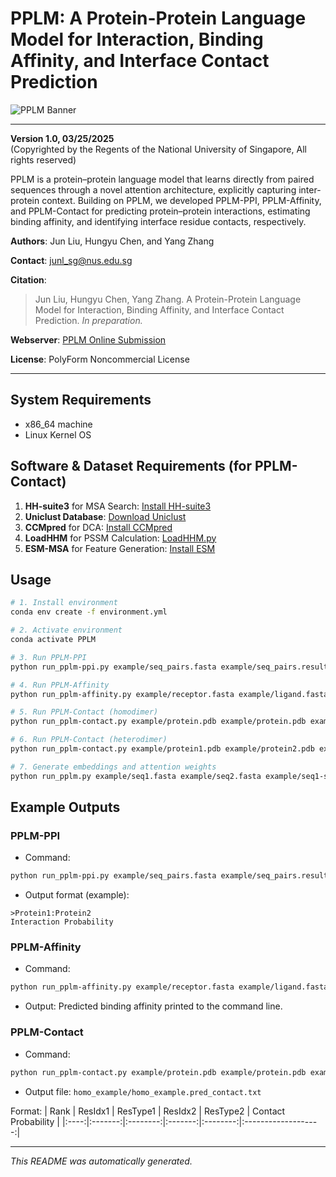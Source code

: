 
# PPLM: A Protein-Protein Language Model for Interaction, Binding Affinity, and Interface Contact Prediction

![PPLM Banner](https://zhanglab.comp.nus.edu.sg/PPLM/img/ppplm_logo.png)

---

**Version 1.0, 03/25/2025**  
(Copyrighted by the Regents of the National University of Singapore, All rights reserved)

PPLM is a protein–protein language model that learns directly from paired sequences through a novel
attention architecture, explicitly capturing inter-protein context. Building on PPLM, we developed
PPLM-PPI, PPLM-Affinity, and PPLM-Contact for predicting protein–protein interactions, estimating
binding affinity, and identifying interface residue contacts, respectively.

**Authors**: Jun Liu, Hungyu Chen, and Yang Zhang

**Contact**: junl_sg@nus.edu.sg

**Citation**:  
> Jun Liu, Hungyu Chen, Yang Zhang. A Protein-Protein Language Model for Interaction, Binding Affinity, and Interface Contact Prediction. *In preparation.*

**Webserver**: [PPLM Online Submission](https://zhanglab.comp.nus.edu.sg/PPLM/)  

**License**: PolyForm Noncommercial License

---

## System Requirements
- x86_64 machine
- Linux Kernel OS

## Software & Dataset Requirements (for PPLM-Contact)
1. **HH-suite3** for MSA Search: [Install HH-suite3](https://github.com/soedinglab/hh-suite)
2. **Uniclust Database**: [Download Uniclust](http://wwwuser.gwdg.de/~compbiol/uniclust/2021_03/)
3. **CCMpred** for DCA: [Install CCMpred](https://github.com/soedinglab/CCMpred)
4. **LoadHHM** for PSSM Calculation: [LoadHHM.py](https://github.com/j3xugit/RaptorX-Contact/blob/master/Common/LoadHHM.py)
5. **ESM-MSA** for Feature Generation: [Install ESM](https://github.com/facebookresearch/esm)

## Usage
```bash
# 1. Install environment
conda env create -f environment.yml

# 2. Activate environment
conda activate PPLM

# 3. Run PPLM-PPI
python run_pplm-ppi.py example/seq_pairs.fasta example/seq_pairs.results

# 4. Run PPLM-Affinity
python run_pplm-affinity.py example/receptor.fasta example/ligand.fasta

# 5. Run PPLM-Contact (homodimer)
python run_pplm-contact.py example/protein.pdb example/protein.pdb example/homo_example

# 6. Run PPLM-Contact (heterodimer)
python run_pplm-contact.py example/protein1.pdb example/protein2.pdb example/hetero_example

# 7. Generate embeddings and attention weights
python run_pplm.py example/seq1.fasta example/seq2.fasta example/seq1-seq2.pplm.pkl
```

## Example Outputs

### PPLM-PPI
- Command:
```bash
python run_pplm-ppi.py example/seq_pairs.fasta example/seq_pairs.results
```
- Output format (example):
```
>Protein1:Protein2
Interaction Probability
```

### PPLM-Affinity
- Command:
```bash
python run_pplm-affinity.py example/receptor.fasta example/ligand.fasta
```
- Output: Predicted binding affinity printed to the command line.

### PPLM-Contact
- Command:
```bash
python run_pplm-contact.py example/protein.pdb example/protein.pdb example/homo_example
```
- Output file: `homo_example/homo_example.pred_contact.txt`

Format:
| Rank | ResIdx1 | ResType1 | ResIdx2 | ResType2 | Contact Probability |
|:----:|:-------:|:--------:|:-------:|:--------:|:-------------------:|

---

*This README was automatically generated.*
